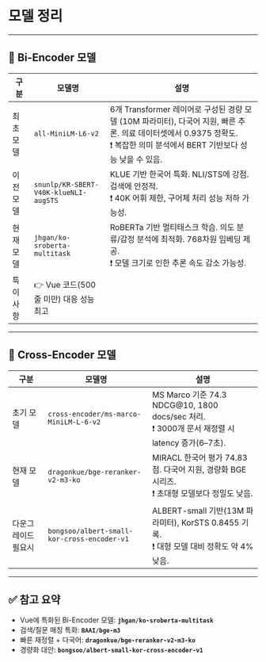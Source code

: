 # 모델 정리

---

## 🔁 Bi-Encoder 모델

| 구분       | 모델명                                      | 설명 |
|------------|---------------------------------------------|------|
| 최초 모델 | `all-MiniLM-L6-v2`                          | 6개 Transformer 레이어로 구성된 경량 모델 (10M 파라미터), 다국어 지원, 빠른 추론. 의료 데이터셋에서 0.9375 정확도.<br>❗ 복잡한 의미 분석에서 BERT 기반보다 성능 낮을 수 있음. |
| 이전 모델 | `snunlp/KR-SBERT-V40K-klueNLI-augSTS`       | KLUE 기반 한국어 특화. NLI/STS에 강점. 검색에 안정적.<br>❗ 40K 어휘 제한, 구어체 처리 성능 저하 가능성. |
| 현재 모델 | `jhgan/ko-sroberta-multitask`               | RoBERTa 기반 멀티태스크 학습. 의도 분류/감정 분석에 최적화. 768차원 임베딩 제공.<br>❗ 모델 크기로 인한 추론 속도 감소 가능성. |
| 특이사항  | 👉 Vue 코드(500줄 미만) 대응 성능 최고 |

---

## 🔀 Cross-Encoder 모델

| 구분              | 모델명                                           | 설명 |
|------------------|--------------------------------------------------|------|
| 초기 모델         | `cross-encoder/ms-marco-MiniLM-L-6-v2`           | MS Marco 기준 74.3 NDCG@10, 1800 docs/sec 처리.<br>❗ 3000개 문서 재정렬 시 latency 증가(6–7초). |
| 현재 모델         | `dragonkue/bge-reranker-v2-m3-ko`                | MIRACL 한국어 평가 74.83점. 다국어 지원, 경량화 BGE 시리즈.<br>❗ 초대형 모델보다 정밀도 낮음. |
| 다운그레이드 필요시 | `bongsoo/albert-small-kor-cross-encoder-v1`      | ALBERT-small 기반(13M 파라미터), KorSTS 0.8455 기록.<br>❗ 대형 모델 대비 정확도 약 4% 낮음. |

---

## ✅ 참고 요약

- Vue에 특화된 Bi-Encoder 모델: **`jhgan/ko-sroberta-multitask`**
- 검색/질문 매칭 특화: **`BAAI/bge-m3`**
- 빠른 재정렬 + 다국어: **`dragonkue/bge-reranker-v2-m3-ko`**
- 경량화 대안: **`bongsoo/albert-small-kor-cross-encoder-v1`**

